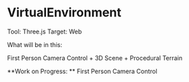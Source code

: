 # VirtualEnvironment

Tool: Three.js
Target: Web

What will be in this:

First Person Camera Control + 3D Scene + Procedural Terrain  

**Work on Progress:
**
First Person Camera Control
